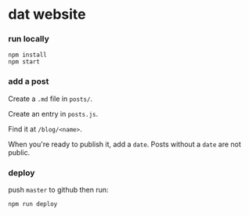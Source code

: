 # dat website

### run locally

```
npm install
npm start
```

### add a post

Create a `.md` file in `posts/`.

Create an entry in `posts.js`.

Find it at `/blog/<name>`.

When you're ready to publish it, add a `date`. Posts without a `date` are not public.

### deploy

push `master` to github then run:

```
npm run deploy
```

